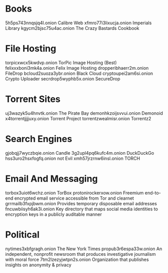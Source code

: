 # Books
5h5ps743nnqsjq4l.onion Calibre Web
xfmro77i3lixucja.onion Imperials Library
kgycm2bjsc75u4ac.onion The Crazy Bastards Cookbook

# File Hosting
torpicxwcx5kwdvp.onion TorPic Image Hosting (Best)
felixxxboni3mk4a.onion Felix Image Hosting
dropperibhaerr2m.onion FileDrop
bcloud2suoza3ybr.onion Black Cloud
cryptoupei2am6si.onion Crypto Uploader
secrdrop5wyphb5x.onion SecureDrop

# Torrent Sites
uj3wazyk5u4hnvtk.onion The Pirate Bay
demonhkzoijsvvui.onion Demonoid
x4torrentjjjjuxy.onion Torrent Project
torrentzwealmisr.onion Torrentz2

# Search Engines
gjobqjj7wyczbqie.onion Candle
3g2upl4pq6kufc4m.onion DuckDuckGo
hss3uro2hsxfogfq.onion not Evil
xmh57jrzrnw6insl.onion TORCH

# Email And Messaging
torbox3uiot6wchz.onion TorBox
protonirockerxow.onion Freemium end-to-end encrypted email service accessible from Tor and clearnet
grrmailb3fxpjbwm.onion Provides temporary disposable email addresses
fncuwbiisyh6ak3i.onion Key directory that maps social media identities to encryption keys in a publicly auditable manner

# Political
nytimes3xbfgragh.onion The New York Times
propub3r6espa33w.onion An independent, nonprofit newsroom that produces investigative journalism with moral force
7tm2lzezyjwtpn2s.onion Organization that publishes insights on anonymity & privacy

